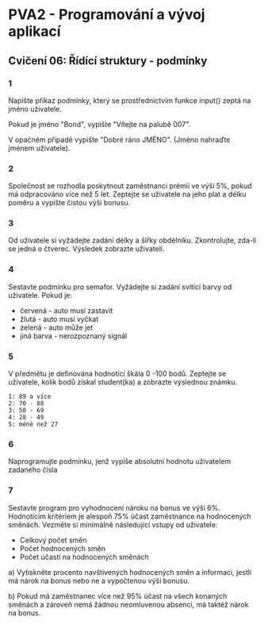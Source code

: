# PVA2 - Programování a vývoj aplikací
## Cvičení 06: Řídící struktury - podmínky

### 1
Napište příkaz podmínky, který se prostřednictvím funkce input() zeptá na jméno uživatele. 

Pokud je jméno "Bond", vypište "Vítejte na palubě 007". 

V opačném případě vypište "Dobré ráno JMÉNO". (Jméno nahraďte jménem uživatele).

### 2
Společnost se rozhodla poskytnout zaměstnanci prémii ve výši 5%, pokud má odpracováno více než 5 let.
Zeptejte se uživatele na jeho plat a délku poměru a vypište čistou výši bonusu.


### 3
Od uživatele si vyžádejte zadání délky a šířky obdélníku. Zkontrolujte, zda-li se jedná o čtverec. Výsledek zobrazte uživateli.

### 4
Sestavte podmínku pro semafor. Vyžádejte si zadání svítící barvy od uživatele. Pokud je:
* červená - auto musí zastavit
* žlutá - auto musí vyčkat
* zelená - auto může jet
* jiná barva - nerozpoznaný signál

### 5
V předmětu je definována hodnotící škála 0 -100 bodů. Zeptejte se uživatele, kolik bodů získal student(ka) a zobrazte výslednou známku.

```
1: 89 a více
2: 70 - 88
3: 50 - 69
4: 28 - 49
5: méně než 27
```

### 6
Naprogramujte podmínku, jenž vypíše absolutní hodnotu uživatelem zadaného čísla

### 7
Sestavte program pro vyhodnocení nároku na bonus ve výši 6%. Hodnotícím kritériem je alespoň 75% účast zaměstnance na hodnocených směnách.
Vezměte si minimálně následující vstupy od uživatele:

* Celkový počet směn
* Počet hodnocených směn
* Počet účastí na hodnocených směnách

a) Vytiskněte procento navštívených hodnocených směn a informaci, jestli má nárok na bonus nebo ne a vypočtenou výši bonusu.

b) Pokud má zaměstnanec více než 95% účast na všech konaných směnách a zároveň nemá žádnou neomluvenou absenci, má taktéž nárok na bonus.
